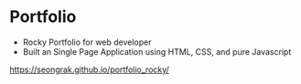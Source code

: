 # Portfolio 
- Rocky Portfolio for web developer
- Built an Single Page Application using HTML, CSS, and pure Javascript


https://seongrak.github.io/portfolio_rocky/
